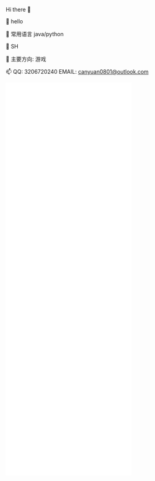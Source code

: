 Hi there 👋

🔭 hello

🌱 常用语言 java/python

👯 SH

💬 主要方向: 游戏

📫 QQ: 3206720240 EMAIL: canyuan0801@outlook.com


![m](metrics.svg)
